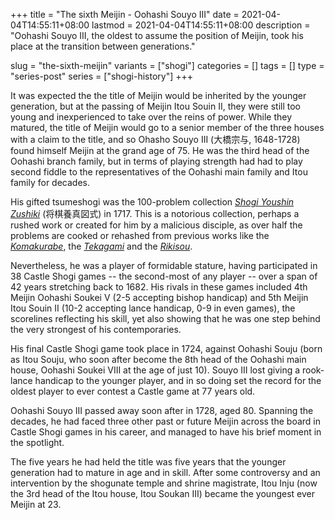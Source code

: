 +++
title = "The sixth Meijin - Oohashi Souyo III"
date = 2021-04-04T14:55:11+08:00
lastmod = 2021-04-04T14:55:11+08:00
description = "Oohashi Souyo III, the oldest to assume the position of Meijin, took his place at the transition between generations."

slug = "the-sixth-meijin"
variants = ["shogi"]
categories = []
tags = []
type = "series-post"
series = ["shogi-history"]
+++

It was expected the the title of Meijin would be inherited by the younger generation, but at the passing of Meijin Itou Souin II, they were still too young and inexperienced to take over the reins of power. While they matured, the title of Meijin would go to a senior member of the three houses with a claim to the title, and so Ohasho Souyo III (大橋宗与, 1648-1728) found himself Meijin at the grand age of 75. He was the third head of the Oohashi branch family, but in terms of playing strength had had to play second fiddle to the representatives of the Oohashi main family and Itou family for decades.

His gifted tsumeshogi was the 100-problem collection [*Shogi Youshin Zushiki*](http://park6.wakwak.com/~k-oohasi/shougi/html/yousin/yousin00.html) (将棋養真図式) in 1717. This is a notorious collection, perhaps a rushed work or created for him by a malicious disciple, as over half the problems are cooked or rehashed from previous works like the [*Komakurabe*](http://park6.wakwak.com/~k-oohasi/shougi/html/komakura/komakura00.html), the [*Tekagami*](http://park6.wakwak.com/~k-oohasi/shougi/html/tekagami/tekagami00.html) and the [*Rikisou*](http://park6.wakwak.com/~k-oohasi/shougi/html/tikara/tikara00.html).

Nevertheless, he was a player of formidable stature, having participated in 38 Castle Shogi games -- the second-most of any player -- over a span of 42 years stretching back to 1682. His rivals in these games included 4th Meijin Oohashi Soukei V (2-5 accepting bishop handicap) and 5th Meijin Itou Souin II (10-2 accepting lance handicap, 0-9 in even games), the scorelines reflecting his skill, yet also showing that he was one step behind the very strongest of his contemporaries.

His final Castle Shogi game took place in 1724, against Oohashi Souju (born as Itou Souju, who soon after become the 8th head of the Oohashi main house, Oohashi Soukei VIII at the age of just 10). Souyo III lost giving a rook-lance handicap to the younger player, and in so doing set the record for the oldest player to ever contest a Castle game at 77 years old.

Oohashi Souyo III passed away soon after in 1728, aged 80. Spanning the decades, he had faced three other past or future Meijin across the board in Castle Shogi games in his career, and managed to have his brief moment in the spotlight.

The five years he had held the title was five years that the younger generation had to mature in age and in skill. After some controversy and an intervention by the shogunate temple and shrine magistrate, Itou Inju (now the 3rd head of the Itou house, Itou Soukan III) became the youngest ever Meijin at 23.